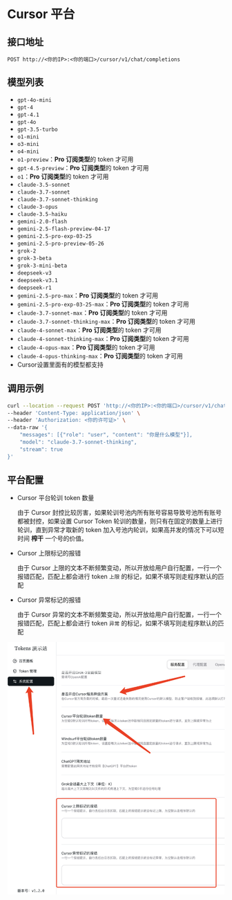 # Cursor 平台

## 接口地址

```curl
POST http://<你的IP>:<你的端口>/cursor/v1/chat/completions
```

## 模型列表

- `gpt-4o-mini`
- `gpt-4`
- `gpt-4.1`
- `gpt-4o`
- `gpt-3.5-turbo`
- `o1-mini`
- `o3-mini`
- `o4-mini`
- `o1-preview`：**Pro 订阅类型**的 token 才可用
- `gpt-4.5-preview`：**Pro 订阅类型**的 token 才可用
- `o1`：**Pro 订阅类型**的 token 才可用
- `claude-3.5-sonnet`
- `claude-3.7-sonnet`
- `claude-3.7-sonnet-thinking`
- `claude-3-opus`
- `claude-3.5-haiku`
- `gemini-2.0-flash`
- `gemini-2.5-flash-preview-04-17`
- `gemini-2.5-pro-exp-03-25`
- `gemini-2.5-pro-preview-05-26`
- `grok-2`
- `grok-3-beta`
- `grok-3-mini-beta`
- `deepseek-v3`
- `deepseek-v3.1`
- `deepseek-r1`
- `gemini-2.5-pro-max`：**Pro 订阅类型**的 token 才可用
- `gemini-2.5-pro-exp-03-25-max`：**Pro 订阅类型**的 token 才可用
- `claude-3.7-sonnet-max`：**Pro 订阅类型**的 token 才可用
- `claude-3.7-sonnet-thinking-max`：**Pro 订阅类型**的 token 才可用
- `claude-4-sonnet-max`：**Pro 订阅类型**的 token 才可用
- `claude-4-sonnet-thinking-max`：**Pro 订阅类型**的 token 才可用
- `claude-4-opus-max`：**Pro 订阅类型**的 token 才可用
- `claude-4-opus-thinking-max`：**Pro 订阅类型**的 token 才可用
- Cursor设置里面有的模型都支持

## 调用示例

```bash
curl --location --request POST 'http://<你的IP>:<你的端口>/cursor/v1/chat/completions' \
--header 'Content-Type: application/json' \
--header 'Authorization: <你的许可证>' \
--data-raw '{
    "messages": [{"role": "user", "content": "你是什么模型"}],
    "model": "claude-3.7-sonnet-thinking",
    "stream": true
}'
```

## 平台配置

- Cursor 平台轮训 token 数量

  由于 Cursor 封控比较厉害，如果轮训号池内所有账号容易导致号池所有账号都被封控，如果设置 Cursor Token 轮训的数量，则只有在固定的数量上进行轮训，直到异常才取新的 token 加入号池内轮训，如果高并发的情况下可以短时间 **榨干** 一个号的价值。

- Cursor 上限标记的报错

  由于 Cursor 上限的文本不断频繁变动，所以开放给用户自行配置，一行一个报错匹配，匹配上都会进行 token `上限` 的标记，如果不填写则走程序默认的匹配

- Cursor 异常标记的报错

  由于 Cursor 异常的文本不断频繁变动，所以开放给用户自行配置，一行一个报错匹配，匹配上都会进行 token `异常` 的标记，如果不填写则走程序默认的匹配

![3731744443802_.pic.jpg](/3731744443802_.pic.jpg)

